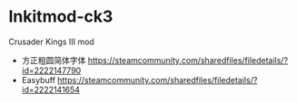 # Inkitmod-ck3

Crusader Kings III mod

* 方正粗圆简体字体 https://steamcommunity.com/sharedfiles/filedetails/?id=2222147790
* Easybuff https://steamcommunity.com/sharedfiles/filedetails/?id=2222141654